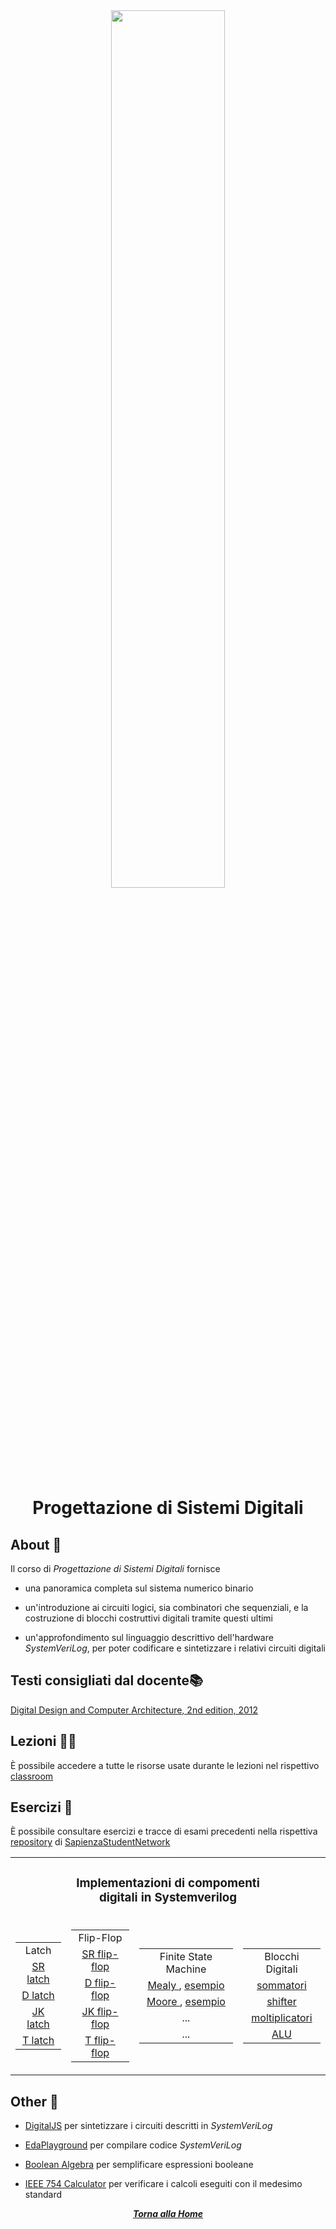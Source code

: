 <div align="center">

<img src="https://antmicro.com/blog/images/systemverilog.svg" width=60% >

# Progettazione di Sistemi Digitali

</div>

## About 🔎

Il corso di *Progettazione di Sistemi Digitali* fornisce

- una panoramica completa sul sistema numerico binario

- un'introduzione ai circuiti logici, sia combinatori che sequenziali, e la costruzione di blocchi costruttivi digitali tramite questi ultimi

- un'approfondimento sul linguaggio descrittivo dell'hardware *SystemVeriLog*, per poter codificare e sintetizzare i relativi circuiti digitali

## Testi consigliati dal docente📚

[Digital Design and Computer Architecture, 2nd edition, 2012](https://moodle.tktk.ee/pluginfile.php/270005/mod_resource/content/1/Harris%20D.%20M.%2C%20Harris%20S.%20L.%20-%20Digital%20Design%20and%20Computer%20Architecture%2C%202nd%20Edition%20-%202012.pdf)

## Lezioni 👨‍🏫

È possibile accedere a tutte le risorse usate durante le lezioni nel rispettivo [classroom](https://classroom.google.com/c/MTczNjk2NDI1MjI5?cjc=blb53dw)

## Esercizi 📝

È possibile consultare esercizi e tracce di esami precedenti nella rispettiva [repository](https://github.com/sapienzastudentsnetwork/progettazione-di-sistemi-digitali) di [SapienzaStudentNetwork](https://github.com/sapienzastudentsnetwork/)

<table align="center">
    <tr>
        <td colspan="4" align="center">
            <h3>Implementazioni di compomenti <br> digitali in Systemverilog</h3>
        </td>
    </tr>
    <tr>
        <td>
            <table>
                <tr>
                    <td align="center">Latch</td>
                </tr>
                <tr>
                    <td align="center"> <a href="./Systemverilog/Latch/SR latch.sv"> SR latch </a> </td>
                </tr>
                <tr>
                    <td align="center"> <a href="./Systemverilog/Latch/D latch.sv"> D latch </a> </td>
                </tr>
                <tr>
                    <td align="center"> <a href="./Systemverilog/Latch/JK latch.sv"> JK latch </a> </td>
                </tr>
                <tr>
                    <td align="center"> <a href="./Systemverilog/Latch/T latch.sv"> T latch </a> </td>
                </tr>
            </table>
        </td>
        <td>
            <table>
                <tr>
                    <td align="center">Flip-Flop</td>
                </tr>
                <tr>
                    <td align="center"> <a href="./Systemverilog/Flip Flop/SR flip-flop.sv"> SR flip-flop </a> </td>
                </tr>
                <tr>
                    <td align="center"> <a href="./Systemverilog/Flip Flop/D flip-flop.sv"> D flip-flop </a> </td>
                </tr>
                <tr>
                    <td align="center"> <a href="./Systemverilog/Flip Flop/JK flip-flop.sv"> JK flip-flop </a> </td>
                </tr>
                <tr>
                    <td align="center"> <a href="./Systemverilog/Flip Flop/T flip-flop.sv"> T flip-flop </a> </td>
                </tr>
            </table>
        </td>
    <td>
      <table>
        <tr>
          <td align="center">Finite State Machine</td>
        </tr>
        <tr>
          <td align="center"> <a href="./Systemverilog/Macchine a Stati Finiti (FSM)/Mealy FSM.sv"> Mealy </a>, <a href="https://images.app.goo.gl/vjEfJL1uaThxQXBB6"> esempio </a> </td>
        </tr>
        <tr>
          <td align="center"> <a href="./Systemverilog/Macchine a Stati Finiti (FSM)/Moore FSM.sv"> Moore </a>, <a href="https://images.app.goo.gl/h74KNVzLzM1qNs9W8"> esempio </a> </td>
        </tr>
        <tr>
          <td align="center"> ... </td>
        </tr>
        <tr>
          <td align="center"> ... </td>
        </tr>
      </table>
    </td>
    <td>
            <table>
                <tr>
                    <td align="center"> Blocchi Digitali </td>
                </tr>
                <tr>
                    <td align="center"> <a href="./Systemverilog/Blocchi Digitali/Adders.sv"> sommatori </a> </td>
                </tr>
                <tr>
                    <td align="center"> <a href="./Systemverilog/Blocchi Digitali/Shifters.sv"> shifter </a> </td>
                </tr>
                <tr>
                    <td align="center"> <a href="./Systemverilog/Blocchi Digitali/Multipliers.sv"> moltiplicatori </td>
                </tr>
                <tr>
                    <td align="center"> <a href="./Systemverilog/Blocchi Digitali/Aritmetic Logic Unit.sv"> ALU </a> </td>
                </tr>
            </table>
        </td>
  </tr>
</table>

## Other 🔗

- [DigitalJS](https://digitaljs.tilk.eu) per sintetizzare i circuiti descritti in *SystemVeriLog*

- [EdaPlayground](https://www.edaplayground.com/) per compilare codice *SystemVeriLog*

- [Boolean Algebra](https://www.boolean-algebra.com/) per semplificare espressioni booleane

- [IEEE 754 Calculator](https://weitz.de/ieee/) per verificare i calcoli eseguiti con il medesimo standard

<div align="center">

[***Torna alla Home***](../../../)

</div>
